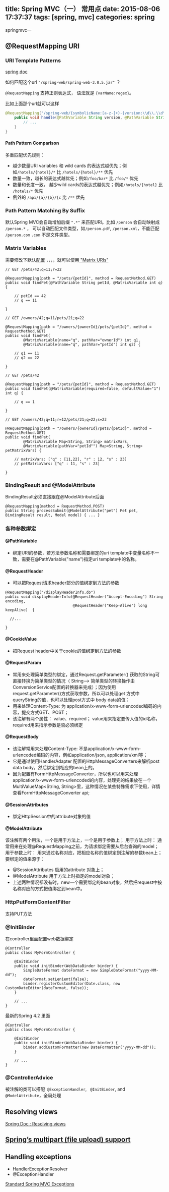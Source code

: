 title: Spring MVC（一） 常用点
date: 2015-08-06 17:37:37
tags: [spring, mvc]
categories: spring
---
springmvc一

## @RequestMapping URI 

### URI Template Patterns
[spring doc](http://docs.spring.io/spring/docs/4.2.1.BUILD-SNAPSHOT/spring-framework-reference/htmlsingle/#mvc-ann-requestmapping-uri-templates)

如何匹配这个url ` "/spring-web/spring-web-3.0.5.jar" ` ？

` @RequestMapping ` 支持正则表达式， 语法就是 ` {varName:regex} `。

比如上面那个url就可以这样
```java
@RequestMapping("/spring-web/{symbolicName:[a-z-]+}-{version:\\d\\.\\d\\.\\d}{extension:\\.[a-z]+}")
    public void handle(@PathVariable String version, @PathVariable String extension) {
        // ...
    }
}
```



#### Path Pattern Comparison
多重匹配优先规则：
* 越少数量URI variables 和 wild cards 的表达式越优先；例如` /hotels/{hotel}/* ` 比 ` /hotels/{hotel}/** ` 优先
* 数量一致，越长的表达式越优先；例如` /foo/bar* ` 比 ` /foo/* ` 优先
* 数量和长度一致， 越少wild cards的表达式越优先；例如` /hotels/{hotel} ` 比 ` /hotels/* ` 优先
* 例外的 ` /api/{a}/{b}/{c ` 比 ` /** ` 优先



### Path Pattern Matching By Suffix
默认Spring MVC会自动增加后缀 ` ".*" ` 来匹配URI。比如 ` /person ` 会自动映射成 ` /person.* ` ， 可以自动匹配文件类型，如` /person.pdf `, ` /person.xml `，不能匹配 ` /person.com` 
` .com ` 不是文件类型。



### Matrix Variables
需要修改下默认[配置](http://docs.spring.io/spring/docs/4.2.1.BUILD-SNAPSHOT/spring-framework-reference/htmlsingle/#mvc-ann-matrix-variables) ，，，，就可以使用[ "Matrix URIs"](http://www.w3.org/DesignIssues/MatrixURIs.html)

```
// GET /pets/42;q=11;r=22

@RequestMapping(path = "/pets/{petId}", method = RequestMethod.GET)
public void findPet(@PathVariable String petId, @MatrixVariable int q) {

    // petId == 42
    // q == 11

}
```

```
// GET /owners/42;q=11/pets/21;q=22

@RequestMapping(path = "/owners/{ownerId}/pets/{petId}", method = RequestMethod.GET)
public void findPet(
        @MatrixVariable(name="q", pathVar="ownerId") int q1,
        @MatrixVariable(name="q", pathVar="petId") int q2) {

    // q1 == 11
    // q2 == 22

}
```

```
// GET /pets/42

@RequestMapping(path = "/pets/{petId}", method = RequestMethod.GET)
public void findPet(@MatrixVariable(required=false, defaultValue="1") int q) {

    // q == 1

}
```

```
// GET /owners/42;q=11;r=12/pets/21;q=22;s=23

@RequestMapping(path = "/owners/{ownerId}/pets/{petId}", method = RequestMethod.GET)
public void findPet(
        @MatrixVariable Map<String, String> matrixVars,
        @MatrixVariable(pathVar="petId"") Map<String, String> petMatrixVars) {

    // matrixVars: ["q" : [11,22], "r" : 12, "s" : 23]
    // petMatrixVars: ["q" : 11, "s" : 23]

}
```


### BindingResult and @ModelAttribute
BindingResult必须直接跟在@ModelAttribute后面
``` 
@RequestMapping(method = RequestMethod.POST)
public String processSubmit(@ModelAttribute("pet") Pet pet, BindingResult result, Model model) { ... }
```

### 各种参数绑定

#### @PathVariable 
* 绑定URI的参数，若方法参数名称和需要绑定的uri template中变量名称不一致，需要在@PathVariable("name")指定uri template中的名称。

#### @RequestHeader
* 可以把Request请求header部分的值绑定到方法的参数
```
@RequestMapping("/displayHeaderInfo.do")  
public void displayHeaderInfo(@RequestHeader("Accept-Encoding") String encoding,  
                              @RequestHeader("Keep-Alive") long keepAlive)  {  
  
  //...  
  
}
```
    
#### @CookieValue
* 把Request header中关于cookie的值绑定到方法的参数  
  

#### @RequestParam
* 常用来处理简单类型的绑定，通过Request.getParameter() 获取的String可直接转换为简单类型的情况（ String--> 简单类型的转换操作由ConversionService配置的转换器来完成）；因为使用request.getParameter()方式获取参数，所以可以处理get 方式中queryString的值，也可以处理post方式中 body data的值；
* 用来处理Content-Type: 为 application/x-www-form-urlencoded编码的内容，提交方式GET、POST；
* 该注解有两个属性： value、required； value用来指定要传入值的id名称，required用来指示参数是否必须绑定  



#### @RequestBody
* 该注解常用来处理Content-Type: 不是application/x-www-form-urlencoded编码的内容，例如application/json, application/xml等；
* 它是通过使用HandlerAdapter 配置的HttpMessageConverters来解析post data body，然后绑定到相应的bean上的。
* 因为配置有FormHttpMessageConverter，所以也可以用来处理 application/x-www-form-urlencoded的内容，处理完的结果放在一个MultiValueMap<String, String>里，这种情况在某些特殊需求下使用，详情查看FormHttpMessageConverter api;  



#### @SessionAttributes
* 绑定HttpSession中的attribute对象的值

  
  
#### @ModelAttribute
该注解有两个用法，一个是用于方法上，一个是用于参数上；
用于方法上时：  通常用来在处理@RequestMapping之前，为请求绑定需要从后台查询的model；
用于参数上时： 用来通过名称对应，把相应名称的值绑定到注解的参数bean上；要绑定的值来源于：
* @SessionAttributes 启用的attribute 对象上；
* @ModelAttribute 用于方法上时指定的model对象；
* 上述两种情况都没有时，new一个需要绑定的bean对象，然后把request中按名称对应的方式把值绑定到bean中。


### HttpPutFormContentFilter
支持PUT方法


### @InitBinder
在controller里面配置web数据绑定
```
@Controller
public class MyFormController {

    @InitBinder
    public void initBinder(WebDataBinder binder) {
        SimpleDateFormat dateFormat = new SimpleDateFormat("yyyy-MM-dd");
        dateFormat.setLenient(false);
        binder.registerCustomEditor(Date.class, new CustomDateEditor(dateFormat, false));
    }

    // ...
}
```

最新的Spring 4.2 里面
```
@Controller
public class MyFormController {

    @InitBinder
    public void initBinder(WebDataBinder binder) {
        binder.addCustomFormatter(new DateFormatter("yyyy-MM-dd"));
    }

    // ...
}
```


### @ControllerAdvice
被注解的类可以搭配` @ExceptionHandler`, ` @InitBinder`, and ` @ModelAttribute`，全局处理



## Resolving views
[Spring Doc : Resolving views](http://docs.spring.io/spring/docs/4.2.1.BUILD-SNAPSHOT/spring-framework-reference/htmlsingle/#mvc-viewresolver-resolver)



## [Spring’s multipart (file upload) support](http://docs.spring.io/spring/docs/4.2.1.BUILD-SNAPSHOT/spring-framework-reference/htmlsingle/#mvc-multipart)



## Handling exceptions
* HandlerExceptionResolver
* @ExceptionHandler

[Standard Spring MVC Exceptions](http://docs.spring.io/spring/docs/4.2.1.BUILD-SNAPSHOT/spring-framework-reference/htmlsingle/#mvc-ann-rest-spring-mvc-exceptions)
